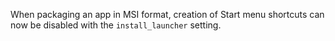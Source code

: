 When packaging an app in MSI format, creation of Start menu shortcuts can now be disabled with the `install_launcher` setting.
